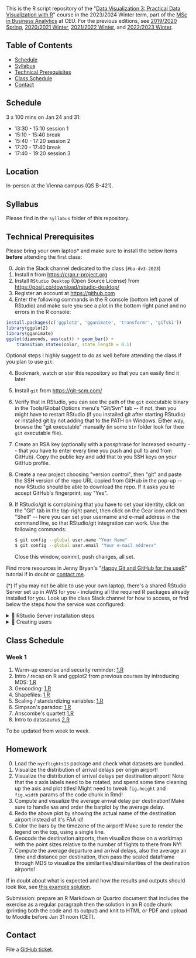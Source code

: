 This is the R script repository of the "[Data Visualization 3: Practical Data Visualization with R](https://courses.ceu.edu/courses/2022-2023/data-visualization-2-practical-data-visualization-r)" course in the 2023/2024 Winter term, part of the [MSc in Business Analytics](https://courses.ceu.edu/programs/ms/master-science-business-analytics) at CEU. For the previous editions, see [2019/2020 Spring](https://github.com/daroczig/CEU-DV2/tree/2019-2020), [2020/2021 Winter](https://github.com/daroczig/CEU-DV2/tree/2020-2021), [2021/2022 Winter](https://github.com/daroczig/CEU-DV2/tree/2021-2022), and [2022/2023 Winter](https://github.com/daroczig/CEU-DV2/tree/2022-2023).

## Table of Contents

* [Schedule](https://github.com/daroczig/CEU-DV2#schedule)
* [Syllabus](https://github.com/daroczig/CEU-DV2#syllabus)
* [Technical Prerequisites](https://github.com/daroczig/CEU-DV2#technical-prerequisites)
* [Class Schedule](https://github.com/daroczig/CEU-DV2#class-schedule)
* [Contact](https://github.com/daroczig/CEU-DV2#contacts)

## Schedule

3 x 100 mins on Jan 24 and 31:

* 13:30 - 15:10 session 1
* 15:10 - 15:40 break
* 15:40 - 17:20 session 2
* 17:20 - 17:40 break
* 17:40 - 19:20 session 3

## Location

In-person at the Vienna campus (QS B-421).

## Syllabus

Please find in the `syllabus` folder of this repository.

## Technical Prerequisites

Please bring your own laptop* and make sure to install the below items **before** attending the first class:

0. Join the Slack channel dedicated to the class (`#ba-dv3-2023`)
1. Install `R` from https://cran.r-project.org
2. Install `RStudio Desktop` (Open Source License) from https://posit.co/download/rstudio-desktop/
3. Register an account at https://github.com
4. Enter the following commands in the R console (bottom left panel of RStudio) and make sure you see a plot in the bottom right panel and no errors in the R console:

```r
install.packages(c('ggplot2', 'gganimate', 'transformr', 'gifski'))
library(ggplot2)
library(gganimate)
ggplot(diamonds, aes(cut)) + geom_bar() +
    transition_states(color, state_length = 0.1)
```

Optional steps I highly suggest to do as well before attending the class if you plan to use `git`:

4. Bookmark, watch or star this repository so that you can easily find it later
5. Install `git` from https://git-scm.com/
6. Verify that in RStudio, you can see the path of the `git` executable binary in the Tools/Global Options menu's "Git/Svn" tab -- if not, then you might have to restart RStudio (if you installed git after starting RStudio) or installed git by not adding that to the PATH on Windows. Either way, browse the "git executable" manually (in some `bin` folder look for thee `git` executable file).
7. Create an RSA key (optionally with a passphrase for increased security -- that you have to enter every time you push and pull to and from GitHub). Copy the public key and add that to you SSH keys on your GitHub profile.
8. Create a new project choosing "version control", then "git" and paste the SSH version of the repo URL copied from GitHub in the pop-up -- now RStudio should be able to download the repo. If it asks you to accept GitHub's fingerprint, say "Yes".
9. If RStudio/git is complaining that you have to set your identity, click on the "Git" tab in the top-right panel, then click on the Gear icon and then "Shell" -- here you can set your username and e-mail address in the command line, so that RStudio/git integration can work. Use the following commands:

    ```sh
    $ git config --global user.name "Your Name"
    $ git config --global user.email "Your e-mail address"
    ```
    Close this window, commit, push changes, all set.

Find more resources in Jenny Bryan's "[Happy Git and GitHub for the useR](http://happygitwithr.com/)" tutorial if in doubt or [contact me](#contact).

(*) If you may not be able to use your own laptop, there's a shared RStudio Server set up in AWS for you - including all the required R packages already installed for you. Look up the class Slack channel for how to access, or find below the steps how the service was configured:

<details><summary>💪 RStudio Server installation steps</summary>

```
# most recent R builds
wget -q -O- https://cloud.r-project.org/bin/linux/ubuntu/marutter_pubkey.asc | sudo tee -a /etc/apt/trusted.gpg.d/cran_ubuntu_key.asc
echo "deb [arch=amd64] https://cloud.r-project.org/bin/linux/ubuntu jammy-cran40/" | sudo tee -a /etc/apt/sources.list.d/cran_r.list
sudo apt-key adv --keyserver keyserver.ubuntu.com --recv-keys 67C2D66C4B1D4339 51716619E084DAB9
sudo apt update && sudo apt upgrade
sudo apt install r-base
# apt builds of all CRAN packages
wget -q -O- https://eddelbuettel.github.io/r2u/assets/dirk_eddelbuettel_key.asc | sudo tee -a /etc/apt/trusted.gpg.d/cranapt_key.asc
echo "deb [arch=amd64] https://r2u.stat.illinois.edu/ubuntu jammy main" | sudo tee -a /etc/apt/sources.list.d/cranapt.list
sudo apt update
# install some R packages
sudo apt install -y r-base gdebi-core r-cran-ggplot2 r-cran-gganimate
sudo apt install -y cargo libudunits2-dev libssl-dev libgdal-dev desktop-file-utils
sudo apt install -y r-cran-data.table r-cran-rcpp r-cran-dplyr r-cran-ggally r-cran-pander r-cran-readxl
sudo apt install -y r-cran-ggrepel r-cran-hexbin r-cran-animation r-cran-dendextend r-cran-nbclust
sudo apt install -y r-cran-ggmap r-cran-maps r-cran-devtools r-cran-ggraph r-cran-ggthemes
sudo apt install -y r-cran-leaflet r-cran-mapproj
wget https://download2.rstudio.org/server/jammy/amd64/rstudio-server-2023.12.0-369-amd64.deb
sudo gdebi rstudio-server-*.deb
# never do this in prod
echo "www-port=80" | sudo tee -a /etc/rstudio/rserver.conf
sudo rstudio-server restart
```

</details>

<details><summary>💪 Creating users</summary>

```r
secret <- 'something super secret'
users <- c('list', 'of', 'users')

library(logger)
library(glue)
for (user in users) {

  ## remove invalid character
  user <- sub('@.*', '', user)
  user <- sub('-', '_', user)
  user <- sub('.', '_', user, fixed = TRUE)
  user <- tolower(user)

  log_info('Creating {user}')
  system(glue("sudo adduser --disabled-password --quiet --gecos '' {user}"))

  log_info('Setting password for {user}')
  system(glue("echo '{user}:{secret}' | sudo chpasswd")) # note the single quotes + placement of sudo

  log_info('Adding {user} to sudo group')
  system(glue('sudo adduser {user} sudo'))

}
```

</details>

## Class Schedule

### Week 1

1. Warm-up exercise and security reminder: [1.R](1.R#L1)
2. Intro / recap on R and ggplot2 from previous courses by introducing MDS: [1.R](1.R#L66)
3. Geocoding: [1.R](1.R#L156)
4. Shapefiles: [1.R](1.R#L235)
5. Scaling / standardizing variables: [1.R](1.R#L1356)
6. Simpson's paradox: [1.R](1.R#L401)
7. Anscombe's quartett [1.R](1.R#L462)
8. Intro to datasaurus [2.R](2.R#L517)

To be updated from week to week.

## Homework

0. Load the `nycflights13` package and check what datasets are bundled.
1. Visualize the distribution of arrival delays per origin airport!
2. Visualize the distribution of arrival delays per destination airport! Note that the x axis labels need to be rotated, and spend some time cleaning up the axis and plot titles! Might need to tweak `fig.height` and `fig.width` params of the code chunk in Rmd!
3. Compute and visualize the average arrival delay per destination! Make sure to handle `NA`s and order the barplot by the average delay.
4. Redo the above plot by showing the actual name of the destination airport instead of it's FAA id!
5. Color the bars by the timezone of the airport! Make sure to render the legend on the top, using a single line.
6. Geocode the destination airports, then visualize those on a worldmap with the point sizes relative to the number of flights to there from NY!
7. Compute the average departure and arrival delays, also the average air time and distance per destination, then pass the scaled dataframe through MDS to visualize the similarities/dissimilarities of the destination airports!

If in doubt about what is expected and how the results and outputs should look like, see [this example solution](https://rawcdn.githack.com/daroczig/CEU-DV2/ff034e57d118cbb7e11c0fefb63c06737e8ce734/homework-solutions.html).

Submission: prepare an R Markdown or Quartro document that includes the exercise as a regular paragraph then the solution in an R code chunk (printing both the code and its output) and knit to HTML or PDF and upload to Moodle before Jan 31 noon (CET).

## Contact

File a [GitHub ticket](https://github.com/daroczig/CEU-DV2/issues).
